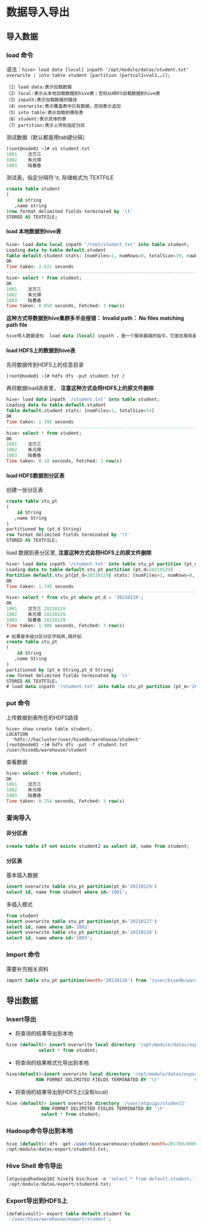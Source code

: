# 数据导入导出

## 导入数据

### load 命令

语法：`hive> load data [local] inpath '/opt/module/datas/student.txt' overwrite | into table student [partition (partcol1=val1,…)];`

```
（1）load data:表示加载数据
（2）local:表示从本地加载数据到hive表；否则从HDFS加载数据到hive表
（3）inpath:表示加载数据的路径
（4）overwrite:表示覆盖表中已有数据，否则表示追加
（5）into table:表示加载到哪张表
（6）student:表示具体的表
（7）partition:表示上传到指定分区
```

测试数据（默认都是用tab键分隔）

```sql
[root@node01 ~]# vi student.txt
1001	沈万三
1002	朱元璋
1003	陆春香
```

测试表，指定分隔符 \t, 存储格式为 TEXTFILE

```sql
create table student 
(
    id string
   ,name string
)row format delimited fields terminated by '\t' 
STORED AS TEXTFILE;
```

#### load 本地数据到hive表

```sql
hive> load data local inpath '/root/student.txt' into table student;
Loading data to table default.student
Table default.student stats: [numFiles=1, numRows=0, totalSize=39, rawDataSize=0]
OK
Time taken: 2.621 seconds
----------------------------------------------------------------------------------
hive> select * from student;
OK
1001	沈万三
1002	朱元璋
1003	陆春香
Time taken: 0.659 seconds, Fetched: 3 row(s)
```

**这种方式导数据到hive集群多半会报错： Invalid path： No files matching path file**

```sql
hive导入数据语句  load data [local] inpath ，是一个服务器端的指令，它是在服务器端执行。因此指定local时表明加载的文件为本地文件，但是这里的local，在hive中指的是 hiveserver 服务所在的机器，而不是hivecli 或 beeline客户端所在的机器（生产环境大都是 hiveserver 和 hivecli不在同一个机器
```

#### load HDFS上的数据到hive表

先将数据传到HDFS上的任意目录

```shell
[root@node01 ~]# hdfs dfs -put student.txt /
```

再将数据load进表里， **注意这种方式会将HDFS上的原文件删除**

```sql
hive> load data inpath '/student.txt' into table student;
Loading data to table default.student
Table default.student stats: [numFiles=1, totalSize=54]
OK
Time taken: 1.395 seconds
----------------------------------------------------------------------------------
hive> select * from student;
OK
1001    沈万三
1002    朱元璋
1003    陆春香
Time taken: 0.18 seconds, Fetched: 3 row(s)
```

#### load HDFS数据到分区表

创建一张分区表

```sql
create table stu_pt 
(
    id String
   ,name String
)
partitioned by (pt_d String)
row format delimited fields terminated by '\t' 
STORED AS TEXTFILE;
```

load 数据到表分区里, **注意这种方式会将HDFS上的原文件删除**

```sql
hive> load data inpath '/student.txt' into table stu_pt partition (pt_d = '20210129');
Loading data to table default.stu_pt partition (pt_d=20210129)
Partition default.stu_pt{pt_d=20210129} stats: [numFiles=1, numRows=0, totalSize=54, rawDataSize=0]
OK
Time taken: 1.745 seconds
----------------------------------------------------------------------------------
hive> select * from stu_pt where pt_d = '20210129';
OK
1001    沈万三	20210129
1002    朱元璋	20210129
1003    陆春香	20210129
Time taken: 1.906 seconds, Fetched: 3 row(s)
```

```sql
# 如果是多级分区分区字段用,隔开如
create table stu_pt 
(
    id String
   ,name String
)
partitioned by (pt_m String,pt_d String)
row format delimited fields terminated by '\t' 
STORED AS TEXTFILE;
# load data inpath '/student.txt' into table stu_pt partition (pt_m='202101',pt_d = '20210129');
```

### put 命令

上传数据到表所在的HDFS路径

```
hive> show create table student; 
LOCATION
  'hdfs://hacluster/user/hivedb/warehouse/student'
[root@node01 ~]# hdfs dfs -put -f student.txt /user/hivedb/warehouse/student
```

查看数据

```sql
hive> select * from student;
OK
1001	沈万三
1002	朱元璋
1003	陆春香
Time taken: 0.254 seconds, Fetched: 3 row(s)
```

### 查询导入

#### 非分区表

```sql
create table if not exists student2 as select id, name from student;
```

#### 分区表

基本插入数据

```sql
insert overwrite table stu_pt partition(pt_d='20210129')
select id, name from student where id='1001';
```

多插入模式

```sql
from student
insert overwrite table stu_pt partition(pt_d='20210127')
select id, name where id='1002'
insert overwrite table stu_pt partition(pt_d='20210128')
select id, name where id='1003';
```

### Import 命令

需要补充相关资料

```sql
import table stu_pt partition(month='20210126') from '/user/hivedb/warehouse/student';
```

## 导出数据

### **Insert导出**

- 将查询的结果导出到本地

```sql
hive (default)> insert overwrite local directory '/opt/module/datas/export/student'
            select * from student;
```

- 将查询的结果格式化导出到本地

```sql
hive(default)>insert overwrite local directory '/opt/module/datas/export/student1'
           ROW FORMAT DELIMITED FIELDS TERMINATED BY '\t'             select * from student;
```

- 将查询的结果导出到HDFS上(没有local)

```sql
hive (default)> insert overwrite directory '/user/atguigu/student2'
             ROW FORMAT DELIMITED FIELDS TERMINATED BY '\t' 
             select * from student;
```

### Hadoop命令导出到本地

```sql
hive (default)> dfs -get /user/hive/warehouse/student/month=201709/000000_0
/opt/module/datas/export/student3.txt;
```

### Hive Shell 命令导出

```sql
[atguigu@hadoop102 hive]$ bin/hive -e 'select * from default.student;' >
 /opt/module/datas/export/student4.txt;
```

### Export导出到HDFS上

```sql
(defahiveult)> export table default.student to
 '/user/hive/warehouse/export/student';
```
